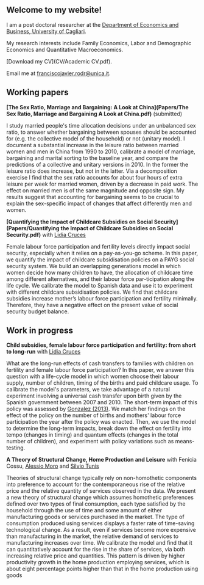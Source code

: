 ## Welcome to my website!

I am a post doctoral researcher at the [Department of Economics and Business, University of Cagliari](https://www.unica.it/unica/en/dip_scienzeecoaziend.page).

My research interests include Family Economics, Labor and Demographic Economics and Quantitative Macroeconomics.

[Download my CV](CV/Academic CV.pdf).

Email me at [franciscojavier.rodr@unica.it](mailto:franciscojavier.rodr@unica.it).

## Working papers

**[The Sex Ratio, Marriage and Bargaining: A Look at China](Papers/The Sex Ratio, Marriage and Bargaining A Look at China.pdf)** (submitted)

I study married people's time allocation decisions under an unbalanced sex ratio, to answer whether bargaining between spouses should be accounted for (e.g. the collective model of the household) or not (unitary model). I document a substantial increase in the leisure ratio between married women and men in China from 1990 to 2010, calibrate a model of marriage, bargaining and marital sorting to the baseline year, and compare the predictions of a collective and unitary versions in 2010. In the former the leisure ratio does increase, but not in the latter. Via a decomposition exercise I find that the sex ratio accounts for about four hours of extra leisure per week for married women, driven by a decrease in paid work. The effect on married men is of the same magnitude and opposite sign. My results suggest that accounting for bargaining seems to be crucial to explain the sex-specific impact of changes that affect differently men and women. 

**[Quantifying the Impact of Childcare Subsidies on Social Security](Papers/Quantifying the Impact of Childcare Subsidies on Social Security.pdf)** with [Lidia Cruces](http://economics.uc3m.es/personal/lidia-cruces/)

Female labour force participation and fertility levels directly impact social security, especially when it relies on a pay-as-you-go scheme. In this paper, we quantify the impact of childcare subsidisation policies on a PAYG social security system. We build an overlapping generations model in which women decide how many children to have, the allocation of childcare time among different alternatives, and their labour force par-ticipation along the life cycle. We calibrate the model to Spanish data and use it to experiment with different childcare subsidisation policies. We find that childcare subsidies increase mother’s labour force participation and fertility minimally. Therefore, they have a negative effect on the present value of social security budget balance.

## Work in progress 

**Child subsidies, female labour force participation and fertility: from short to long-run** with [Lidia Cruces](http://economics.uc3m.es/personal/lidia-cruces/)

What are the long-run effects of cash transfers to families with children on fertility and female labour force participation? In this paper, we answer this question with a life-cycle model in which women choose their labour supply, number of children, timing of the births and paid childcare usage. To calibrate the model's parameters, we take advantage of a natural experiment involving a universal cash transfer upon birth given by the Spanish government between 2007 and 2010. The short-term impact of this policy was assessed by [Gonzalez (2013)](https://www.aeaweb.org/articles?id=10.1257/pol.5.3.160). We match her findings on the effect of the policy on the number of births and mothers' labour force participation the year after the policy was enacted. Then, we use the model to determine the long-term impacts, break down the effect on fertility into tempo (changes in timing) and quantum effects (changes in the total number of children), and experiment with policy variations such as means-testing.

**A Theory of Structural Change, Home Production and Leisure** with Fenicia Cossu, [Alessio Moro](http://www.alessiomoro.it/) and [Silvio Tunis](https://sites.google.com/view/silviotunis/home-page)

Theories of structural change typically rely on non-homothetic components into preference to account for the contemporaneous rise of the relative price and the relative quantity of services observed in the data. We present a new theory of structural change which assumes homothetic preferences defined over two types of final consumption, each type satisfied by the household through the use of time and some amount of either manufacturing goods or services purchased in the market. The type of consumption produced using services displays a faster rate of time-saving technological change. As a result, even if services become more expensive than manufacturing in the market, the relative demand of services to manufacturing increases over time. We calibrate the model and find that it can quantitatively account for the rise in the share of services, via both increasing relative price and quantities. This pattern is driven by higher productivity growth in the home production employing services, which is about eight percentage points higher than that in the home production using goods


